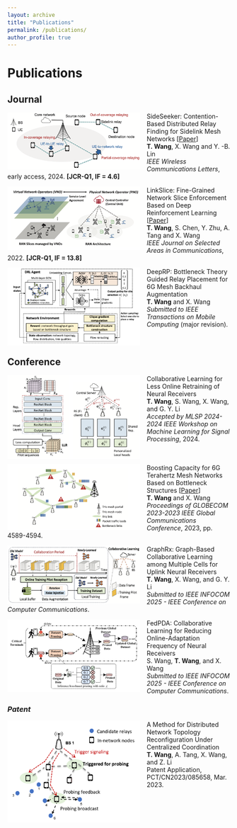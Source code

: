 ```yaml
---
layout: archive
title: "Publications"
permalink: /publications/
author_profile: true
---
```


Publications
===
## Journal
<!-- sideseeker -->
<img align="left" width="300" src="/images/sideseeker.png" style="margin-right: 15px" /> 

SideSeeker: Contention-Based Distributed Relay Finding for Sidelink Mesh Networks [[Paper](https://ieeexplore.ieee.org/stamp/stamp.jsp?tp=&arnumber=10643156)] \
 **T. Wang**, X. Wang and Y. -B. Lin \
    *IEEE Wireless Communications Letters*, early access, 2024. **[JCR-Q1, IF = 4.6]**


<!-- linkslice -->
<img align="left" width="300" src="/images/linkslice.png" style="margin-right: 15px" /> 

LinkSlice: Fine-Grained Network Slice Enforcement Based on Deep Reinforcement Learning [[Paper](https://ieeexplore.ieee.org/stamp/stamp.jsp?tp=&arnumber=9791425)] \
 **T. Wang**, S. Chen, Y. Zhu, A. Tang and X. Wang \
    *IEEE Journal on Selected Areas in Communications*, 2022. **[JCR-Q1, IF = 13.8]**
    

<!-- deeprp -->
<img align="left" width="300" src="/images/deeprp.png" style="margin-right: 15px" /> 

DeepRP: Bottleneck Theory Guided Relay Placement for 6G Mesh Backhaul Augmentation \
 **T. Wang** and X. Wang \
    *Submitted to IEEE Transactions on Mobile Computing* (major revision).<br>
<br>
<br>

## Conference
<!-- pfedrx -->
<img align="left" width="300" src="/images/pfedrx.png" style="margin-right: 15px" /> 

Collaborative Learning for Less Online Retraining of Neural Receivers \
 **T. Wang**, S. Wang, X. Wang, and G. Y. Li \
    *Accepted by MLSP 2024-2024 IEEE Workshop on Machine Learning for Signal Processing*, 2024.<br>
<br>
<br>


<!-- gc23 -->
<img align="left" width="300" src="/images/gc23.png" style="margin-right: 15px" /> 

Boosting Capacity for 6G Terahertz Mesh Networks Based on Bottleneck Structures [[Paper](https://ieeexplore.ieee.org/stamp/stamp.jsp?arnumber=10436964)]\
 **T. Wang** and X. Wang \
    *Proceedings of GLOBECOM 2023-2023 IEEE Global Communications Conference*, 2023, pp. 4589-4594.

    
<!-- graphrx -->
<img align="left" width="300" src="/images/graphrx.png" style="margin-right: 15px" /> 

GraphRx: Graph-Based Collaborative Learning among Multiple Cells for Uplink Neural Receivers \
 **T. Wang**, X. Wang, and G. Y. Li \
    *Submitted to IEEE INFOCOM 2025 - IEEE Conference on Computer Communications*.


<!-- fedpda -->
<img align="left" width="300" src="/images/fedpda.png" style="margin-right: 15px" /> 

FedPDA: Collaborative Learning for Reducing Online-Adaptation Frequency of Neural Receivers \
 S. Wang, **T. Wang**, and X. Wang \
    *Submitted to IEEE INFOCOM 2025 - IEEE Conference on Computer Communications*.

### *Patent*
<!-- sideprobe -->
<img align="left" width="300" src="/images/sideprobe.png" style="margin-right: 15px" /> 

A Method for Distributed Network Topology Reconfiguration Under Centralized Coordination \
 **T. Wang**, A. Tang, X. Wang, and Z. Li \
    Patent Application, PCT/CN2023/085658, Mar. 2023. <br>
<br>
<br>
<br>
<br>

